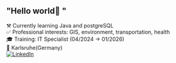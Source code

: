 ## "Hello world👋 "


⚒️ Currently learning Java and postgreSQL  
✅ Professional interests: GIS, environment, transportation, health  
🎓 Training: IT Specialist (04/2024 -> 01/2026)  
📌 Karlsruhe(Germany)  
[![LinkedIn](https://static.licdn.com/aero-v1/sc/h/aahlc8ivbnmk0t3eyz8as5gvr)](https://www.linkedin.com/in/florence-neu-86368a308/)

